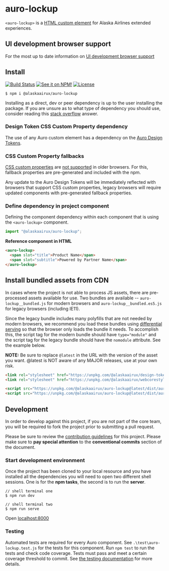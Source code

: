 # auro-lockup

`<auro-lockup>` is a [HTML custom element](https://developer.mozilla.org/en-US/docs/Web/Web_Components/Using_custom_elements) for Alaska Airlines extended experiences.

## UI development browser support

For the most up to date information on [UI development browser support](https://auro.alaskaair.com/support/browsersSupport)

## Install

[![Build Status](https://img.shields.io/github/workflow/status/AlaskaAirlines/auro-lockup/Test%20and%20publish?branch=master&style=for-the-badge)](https://github.com/AlaskaAirlines/auro-lockup/actions?query=workflow%3A%22test+and+publish%22)
[![See it on NPM!](https://img.shields.io/npm/v/@alaskaairux/auro-lockup?style=for-the-badge&color=orange)](https://www.npmjs.com/package/@alaskaairux/auro-lockup)
[![License](https://img.shields.io/npm/l/@alaskaairux/auro-lockup?color=blue&style=for-the-badge)](https://www.apache.org/licenses/LICENSE-2.0)

```shell
$ npm i @alaskaairux/auro-lockup
```

Installing as a direct, dev or peer dependency is up to the user installing the package. If you are unsure as to what type of dependency you should use, consider reading this [stack overflow](https://stackoverflow.com/questions/18875674/whats-the-difference-between-dependencies-devdependencies-and-peerdependencies) answer.

### Design Token CSS Custom Property dependency

The use of any Auro custom element has a dependency on the [Auro Design Tokens](https://auro.alaskaair.com/getting-started/developers/design-tokens).

### CSS Custom Property fallbacks

[CSS custom properties](https://developer.mozilla.org/en-US/docs/Web/CSS/Using_CSS_custom_properties) are [not supported](https://auro.alaskaair.com/support/custom-properties) in older browsers. For this, fallback properties are pre-generated and included with the npm.

Any update to the Auro Design Tokens will be immediately reflected with browsers that support CSS custom properties, legacy browsers will require updated components with pre-generated fallback properties.

### Define dependency in project component

Defining the component dependency within each component that is using the `<auro-lockup>` component.

```javascript
import "@alaskaairux/auro-lockup";
```

**Reference component in HTML**

```html
<auro-lockup>
  <span slot="title">Product Name</span>
  <span slot="subtitle">Powered by Partner Name</span>
</auro-lockup>
```

## Install bundled assets from CDN

In cases where the project is not able to process JS assets, there are pre-processed assets available for use. Two bundles are available -- `auro-lockup__bundled.js` for modern browsers and `auro-lockup__bundled.es5.js` for legacy browsers (including IE11).

Since the legacy bundle includes many polyfills that are not needed by modern browsers, we recommend you load these bundles using [differential serving](https://philipwalton.com/articles/deploying-es2015-code-in-production-today/) so that the browser only loads the bundle it needs. To accomplish this, the script tag for the modern bundle should have `type="module"` and the script tag for the legacy bundle should have the `nomodule` attribute. See the example below.

**NOTE:** Be sure to replace `@latest` in the URL with the version of the asset you want. @latest is NOT aware of any MAJOR releases, use at your own risk.

```html
<link rel="stylesheet" href="https://unpkg.com/@alaskaairux/design-tokens@latest/dist/tokens/CSSCustomProperties.css" />
<link rel="stylesheet" href="https://unpkg.com/@alaskaairux/webcorestylesheets@latest/dist/bundled/essentials.css" />

<script src="https://unpkg.com/@alaskaairux/auro-lockup@latest/dist/auro-lockup__bundled.js" type="module"></script>
<script src="https://unpkg.com/@alaskaairux/auro-lockup@latest/dist/auro-lockup__bundled.es5.js" nomodule></script>
```

## Development

In order to develop against this project, if you are not part of the core team, you will be required to fork the project prior to submitting a pull request.

Please be sure to review the [contribution guidelines](https://auro.alaskaair.com/getting-started/developers/contributing) for this project. Please make sure to **pay special attention** to the **conventional commits** section of the document.

### Start development environment

Once the project has been cloned to your local resource and you have installed all the dependencies you will need to open two different shell sessions. One is for the **npm tasks**, the second is to run the **server**.

```shell
// shell terminal one
$ npm run dev

// shell terminal two
$ npm run serve
```

Open [localhost:8000](http://localhost:8000/)

### Testing
Automated tests are required for every Auro component. See `.\test\auro-lockup.test.js` for the tests for this component. Run `npm test` to run the tests and check code coverage. Tests must pass and meet a certain coverage threshold to commit. See [the testing documentation](https://auro.alaskaair.com/support/tests) for more details.
